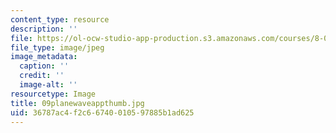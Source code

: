 ```yaml
---
content_type: resource
description: ''
file: https://ol-ocw-studio-app-production.s3.amazonaws.com/courses/8-02t-electricity-and-magnetism-spring-2005/36787ac4f2c66740010597885b1ad625_09planewaveappthumb.jpg
file_type: image/jpeg
image_metadata:
  caption: ''
  credit: ''
  image-alt: ''
resourcetype: Image
title: 09planewaveappthumb.jpg
uid: 36787ac4-f2c6-6740-0105-97885b1ad625
---
```

